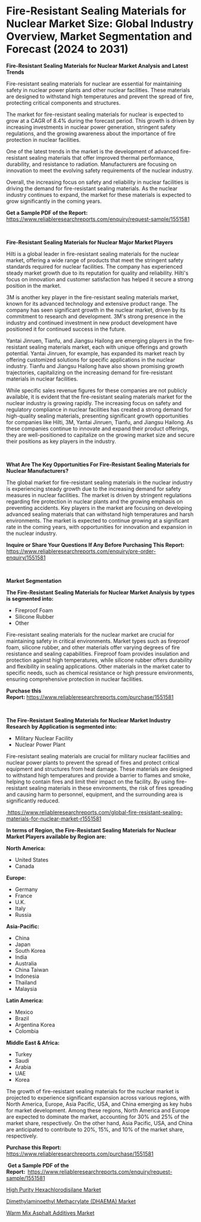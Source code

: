 <p><h1>Fire-Resistant Sealing Materials for Nuclear Market Size: Global Industry Overview, Market Segmentation and Forecast (2024 to 2031)</h1></p><p><strong>Fire-Resistant Sealing Materials for Nuclear Market Analysis and Latest Trends</strong></p>
<p><p>Fire-resistant sealing materials for nuclear are essential for maintaining safety in nuclear power plants and other nuclear facilities. These materials are designed to withstand high temperatures and prevent the spread of fire, protecting critical components and structures.</p><p>The market for fire-resistant sealing materials for nuclear is expected to grow at a CAGR of 8.4% during the forecast period. This growth is driven by increasing investments in nuclear power generation, stringent safety regulations, and the growing awareness about the importance of fire protection in nuclear facilities.</p><p>One of the latest trends in the market is the development of advanced fire-resistant sealing materials that offer improved thermal performance, durability, and resistance to radiation. Manufacturers are focusing on innovation to meet the evolving safety requirements of the nuclear industry.</p><p>Overall, the increasing focus on safety and reliability in nuclear facilities is driving the demand for fire-resistant sealing materials. As the nuclear industry continues to expand, the market for these materials is expected to grow significantly in the coming years.</p></p>
<p><strong>Get a Sample PDF of the Report:&nbsp;</strong> <a href="https://www.reliableresearchreports.com/enquiry/request-sample/1551581">https://www.reliableresearchreports.com/enquiry/request-sample/1551581</a></p>
<p>&nbsp;</p>
<p><strong>Fire-Resistant Sealing Materials for Nuclear Major Market Players</strong></p>
<p><p>Hilti is a global leader in fire-resistant sealing materials for the nuclear market, offering a wide range of products that meet the stringent safety standards required for nuclear facilities. The company has experienced steady market growth due to its reputation for quality and reliability. Hilti's focus on innovation and customer satisfaction has helped it secure a strong position in the market.</p><p>3M is another key player in the fire-resistant sealing materials market, known for its advanced technology and extensive product range. The company has seen significant growth in the nuclear market, driven by its commitment to research and development. 3M's strong presence in the industry and continued investment in new product development have positioned it for continued success in the future.</p><p>Yantai Jinruen, Tianfu, and Jiangsu Hailong are emerging players in the fire-resistant sealing materials market, each with unique offerings and growth potential. Yantai Jinruen, for example, has expanded its market reach by offering customized solutions for specific applications in the nuclear industry. Tianfu and Jiangsu Hailong have also shown promising growth trajectories, capitalizing on the increasing demand for fire-resistant materials in nuclear facilities.</p><p>While specific sales revenue figures for these companies are not publicly available, it is evident that the fire-resistant sealing materials market for the nuclear industry is growing rapidly. The increasing focus on safety and regulatory compliance in nuclear facilities has created a strong demand for high-quality sealing materials, presenting significant growth opportunities for companies like Hilti, 3M, Yantai Jinruen, Tianfu, and Jiangsu Hailong. As these companies continue to innovate and expand their product offerings, they are well-positioned to capitalize on the growing market size and secure their positions as key players in the industry.</p></p>
<p>&nbsp;</p>
<p><strong>What Are The Key Opportunities For Fire-Resistant Sealing Materials for Nuclear Manufacturers?</strong></p>
<p><p>The global market for fire-resistant sealing materials in the nuclear industry is experiencing steady growth due to the increasing demand for safety measures in nuclear facilities. The market is driven by stringent regulations regarding fire protection in nuclear plants and the growing emphasis on preventing accidents. Key players in the market are focusing on developing advanced sealing materials that can withstand high temperatures and harsh environments. The market is expected to continue growing at a significant rate in the coming years, with opportunities for innovation and expansion in the nuclear industry.</p></p>
<p><strong>Inquire or Share Your Questions If Any Before Purchasing This Report:</strong> <a href="https://www.reliableresearchreports.com/enquiry/pre-order-enquiry/1551581">https://www.reliableresearchreports.com/enquiry/pre-order-enquiry/1551581</a></p>
<p>&nbsp;</p>
<p><strong>Market Segmentation</strong></p>
<p><strong>The Fire-Resistant Sealing Materials for Nuclear Market Analysis by types is segmented into:</strong></p>
<p><ul><li>Fireproof Foam</li><li>Silicone Rubber</li><li>Other</li></ul></p>
<p><p>Fire-resistant sealing materials for the nuclear market are crucial for maintaining safety in critical environments. Market types such as fireproof foam, silicone rubber, and other materials offer varying degrees of fire resistance and sealing capabilities. Fireproof foam provides insulation and protection against high temperatures, while silicone rubber offers durability and flexibility in sealing applications. Other materials in the market cater to specific needs, such as chemical resistance or high pressure environments, ensuring comprehensive protection in nuclear facilities.</p></p>
<p><strong>Purchase this Report:&nbsp;</strong><a href="https://www.reliableresearchreports.com/purchase/1551581">https://www.reliableresearchreports.com/purchase/1551581</a></p>
<p>&nbsp;</p>
<p><strong>The Fire-Resistant Sealing Materials for Nuclear Market Industry Research by Application is segmented into:</strong></p>
<p><ul><li>Military Nuclear Facility</li><li>Nuclear Power Plant</li></ul></p>
<p><p>Fire-resistant sealing materials are crucial for military nuclear facilities and nuclear power plants to prevent the spread of fires and protect critical equipment and structures from heat damage. These materials are designed to withstand high temperatures and provide a barrier to flames and smoke, helping to contain fires and limit their impact on the facility. By using fire-resistant sealing materials in these environments, the risk of fires spreading and causing harm to personnel, equipment, and the surrounding area is significantly reduced.</p></p>
<p><a href="https://www.reliableresearchreports.com/global-fire-resistant-sealing-materials-for-nuclear-market-r1551581">&nbsp;https://www.reliableresearchreports.com/global-fire-resistant-sealing-materials-for-nuclear-market-r1551581</a></p>
<p><strong>In terms of Region, the Fire-Resistant Sealing Materials for Nuclear Market Players available by Region are:</strong></p>
<p>
    <p> <strong> North America: </strong>
        <ul>
            <li>United States</li>
            <li>Canada</li>
        </ul>
        </p> 
    <p> <strong> Europe: </strong>
        <ul>
            <li>Germany</li>
            <li>France</li>
            <li>U.K.</li>
            <li>Italy</li>
            <li>Russia</li>
        </ul>
        </p> 
    <p> <strong> Asia-Pacific: </strong>
        <ul>
            <li>China</li>
            <li>Japan</li>
            <li>South Korea</li>
            <li>India</li>
            <li>Australia</li>
            <li>China Taiwan</li>
            <li>Indonesia</li>
            <li>Thailand</li>
            <li>Malaysia</li>
        </ul>
        </p> 
    <p> <strong> Latin America: </strong>
        <ul>
            <li>Mexico</li>
            <li>Brazil</li>
            <li>Argentina Korea</li>
            <li>Colombia</li>
        </ul>
        </p> 
    <p> <strong> Middle East & Africa: </strong>
        <ul>
            <li>Turkey</li>
            <li>Saudi</li>
            <li>Arabia</li>
            <li>UAE</li>
            <li>Korea</li>
        </ul>
    </p>
    </p>
<p><p>The growth of fire-resistant sealing materials for the nuclear market is projected to experience significant expansion across various regions, with North America, Europe, Asia Pacific, USA, and China emerging as key hubs for market development. Among these regions, North America and Europe are expected to dominate the market, accounting for 30% and 25% of the market share, respectively. On the other hand, Asia Pacific, USA, and China are anticipated to contribute to 20%, 15%, and 10% of the market share, respectively.</p></p>
<p><strong>Purchase this Report: </strong><a href="https://www.reliableresearchreports.com/purchase/1551581">https://www.reliableresearchreports.com/purchase/1551581</a></p>
<p>&nbsp;<strong>Get a Sample PDF of the Report:&nbsp;&nbsp;</strong><a href="https://www.reliableresearchreports.com/enquiry/request-sample/1551581">https://www.reliableresearchreports.com/enquiry/request-sample/1551581</a></p>
<p><strong></strong></p>
<p><p><a href="https://github.com/indrystar/Market-Research-Report-List-4/blob/main/high-purity-hexachlorodisilane-market.md">High Purity Hexachlorodisilane Market</a></p><p><a href="https://github.com/josesg55/Market-Research-Report-List-3/blob/main/dimethylaminoethyl-methacrylate-dhaema-market.md">Dimethylaminoethyl Methacrylate (DHAEMA) Market</a></p><p><a href="https://github.com/AKSHATREPORTPRIME/Market-Research-Report-List-5/blob/main/warm-mix-asphalt-additives-market.md">Warm Mix Asphalt Additives Market</a></p></p>